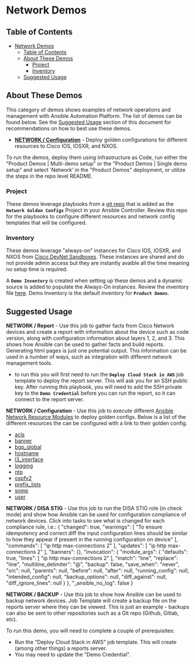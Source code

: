 # Network Demos

## Table of Contents
- [Network Demos](#network-demos)
  - [Table of Contents](#table-of-contents)
  - [About These Demos](#about-these-demos)
    - [Project](#project)
    - [Inventory](#inventory)
  - [Suggested Usage](#suggested-usage)

## About These Demos
This category of demos shows examples of network operations and management with Ansible Automation Platform. The list of demos can be found below. See the [Suggested Usage](#suggested-usage) section of this document for recommendations on how to best use these demos.
- [**NETWORK / Configuration**](https://github.com/nleiva/ansible-net-modules/blob/main/main.yml) - Deploy golden configurations for different resources to Cisco IOS, IOSXR, and NXOS.

To run the demos, deploy them using Infrastructure as Code, run either the "Product Demos | Multi-demo setup" or the "Product Demos | Single demo setup" and select 'Network' in the "Product Demos" deployment, or utilize the steps in the repo level README.

### Project

These demos leverage playbooks from a [git repo](https://github.com/nleiva/ansible-net-modules) that is added as the **`Network Golden Configs`** Project in your Ansible Controller. Review this repo for the playbooks to configure different resources and network config templates that will be configured.

### Inventory

These demos leverage "always-on" instances for Cisco IOS, IOSXR, and NXOS from [Cisco DevNet Sandboxes](https://developer.cisco.com/docs/sandbox/#!getting-started/always-on-sandboxes). These instances are shared and do not provide admin access but they are instantly avaible all the time meaning no setup time is required.

A **`Demo Inventory`** is created when setting up these demos and a dynamic source is added to populate the Always-On instances. Review the inventory file [here](https://github.com/nleiva/ansible-net-modules/blob/main/hosts).  Demo Inventory is the default inventory for **`Product Demos`**.

## Suggested Usage

**NETWORK / Report** - Use this job to gather facts from Cisco Network devices and create a report with information about the device such as code version, along with configuration information about layers 1, 2, and 3.  This shows how Ansible can be used to gather facts and build reports.  Generating html pages is just one potential output.  This information can be used in a number of ways, such as integration with different network management tools.
  - to run this you will first need to run the **`Deploy Cloud Stack in AWS`** job template to deploy the report server.  This will ask you for an SSH public key.  After running this playbook, you will need to add the SSH private key to the **`Demo Credential`** before you can run the report, so it can connect to the report server.

**NETWORK / Configuration** - Use this job to execute different [Ansible Network Resource Modules](https://docs.ansible.com/ansible/latest/network/user_guide/network_resource_modules.html) to deploy golden configs. Below is a list of the different resources the can be configured with a link to their golden config.
  - [acls](https://github.com/nleiva/ansible-net-modules/blob/main/acls.cfg)
  - [banner](https://github.com/nleiva/ansible-net-modules/blob/main/banner.cfg)
  - [bgp_global](https://github.com/nleiva/ansible-net-modules/blob/main/bgp_global.cfg)
  - [hostname](https://github.com/nleiva/ansible-net-modules/blob/main/hostname.cfg)
  - [l3_interface](https://github.com/nleiva/ansible-net-modules/blob/main/l3_interface.cfg)
  - [logging](https://github.com/nleiva/ansible-net-modules/blob/main/logging.cfg)
  - [ntp](https://github.com/nleiva/ansible-net-modules/blob/main/ntp.cfg)
  - [ospfv2](https://github.com/nleiva/ansible-net-modules/blob/main/ospfv2.cfg)
  - [prefix_lists](https://github.com/nleiva/ansible-net-modules/blob/main/prefix_lists.cfg)
  - [snmp](https://github.com/nleiva/ansible-net-modules/blob/main/snmp.cfg)
  - [user](https://github.com/nleiva/ansible-net-modules/blob/main/user.cfg)

**NETWORK / DISA STIG** - Use this job to run the DISA STIG role (in check mode) and show how Ansible can be used for configuration compliance of network devices.  Click into tasks to see what is changed for each compliance rule, i.e.:
{
  "changed": true,
  "warnings": [
    "To ensure idempotency and correct diff the input configuration lines should be similar to how they appear if present in the running configuration on device"
  ],
  "commands": [
    "ip http max-connections 2"
  ],
  "updates": [
    "ip http max-connections 2"
  ],
  "banners": {},
  "invocation": {
    "module_args": {
      "defaults": true,
      "lines": [
        "ip http max-connections 2"
      ],
      "match": "line",
      "replace": "line",
      "multiline_delimiter": "@",
      "backup": false,
      "save_when": "never",
      "src": null,
      "parents": null,
      "before": null,
      "after": null,
      "running_config": null,
      "intended_config": null,
      "backup_options": null,
      "diff_against": null,
      "diff_ignore_lines": null
    }
  },
  "_ansible_no_log": false
}

**NETWORK / BACKUP** - Use this job to show how Ansible can be used to backup network devices. Job Template will create a backup file on the reports server where they can be viewed.  This is just an example - backups can also be sent to other repositories such as a Git repo (Github, Gitlab, etc).

To run this demo, you will need to complete a couple of prerequisites:
- Run the "Deploy Cloud Stack in AWS" job template.  This will create (among other things) a reports server.
- You may need to update the "Demo Credential".